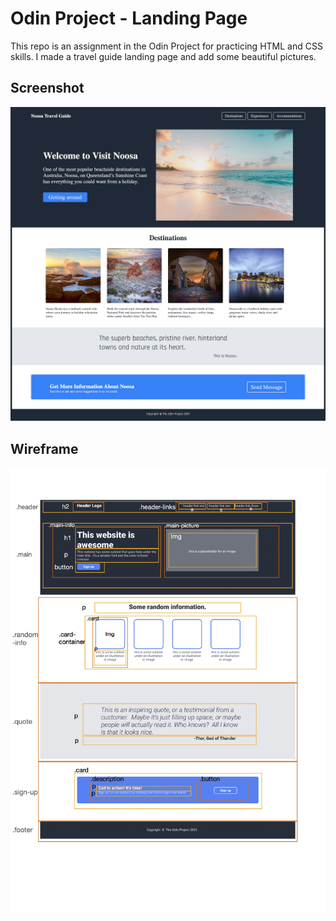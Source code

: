 # Odin Project - Landing Page

This repo is an assignment in the Odin Project for practicing HTML and CSS skills. 
I made a travel guide landing page and add some beautiful pictures.

## Screenshot
![screenshot](https://github.com/siang720/Odin-Project-Landing_Page/blob/main/webpage-screenshot.png?raw=true)

## Wireframe
![wireframe](https://github.com/siang720/Odin-Project-Landing_Page/blob/main/wireframe/wireframe.jpg?raw=true)